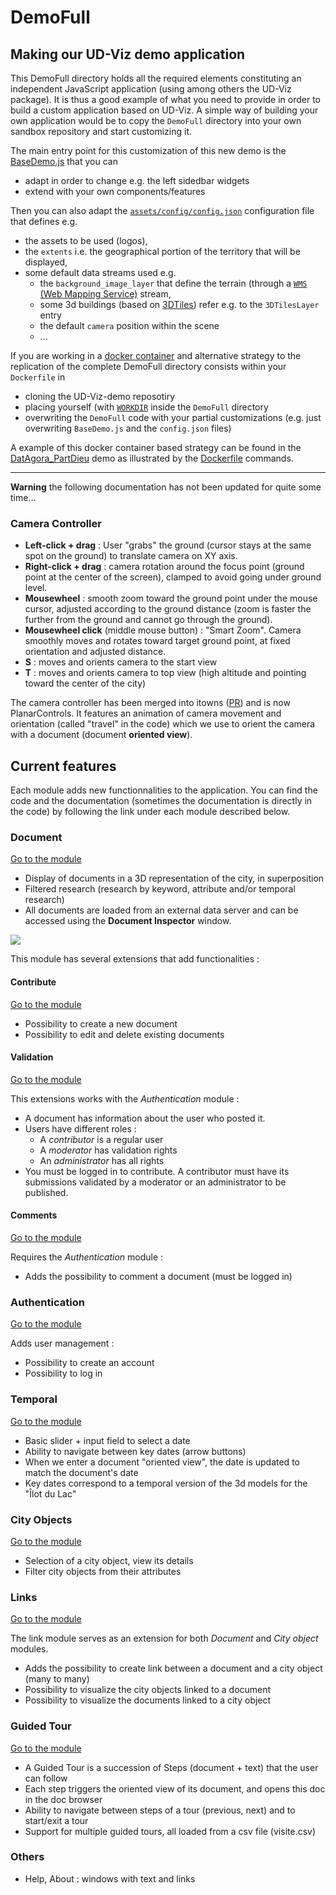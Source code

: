 # DemoFull

## Making our UD-Viz demo application
This DemoFull directory holds all the required elements constituting an independent JavaScript 
application (using among others the UD-Viz package).
It is thus a good example of what you need to provide in order to build a custom application
based on UD-Viz. 
A simple way of building your own application would be to copy the `DemoFull` directory
into your own sandbox repository and start customizing it.

The main entry point for this customization of this new demo is the 
[BaseDemo.js](https://github.com/VCityTeam/UD-Viz-demo/blob/master/DemoFull/src/Helpers/BaseDemo.js)
that you can
 * adapt in order to change e.g. the left sidedbar widgets
 * extend with your own components/features

Then you can also adapt the 
[`assets/config/config.json`](https://github.com/VCityTeam/UD-Viz-demo/blob/master/DemoFull/assets/config/config.json)
configuration file that defines e.g.
 * the assets to be used (logos),
 * the `extents` i.e. the geographical portion of the territory that will be displayed,
 * some default data streams used e.g.
    - the `background_image_layer` that define the terrain (through a [`WMS` (Web Mapping Service)](https://www.lib.ncsu.edu/gis/ogcwms) stream,
    - some 3d buildings (based on [3DTiles](https://github.com/CesiumGS/3d-tiles)) refer e.g. to the `3DTilesLayer` entry
    - the default `camera` position within the scene
    - ...

If you are working in a [docker container](https://en.wikipedia.org/wiki/Docker_(software)) and alternative strategy
to the replication of the complete DemoFull directory consists within your `Dockerfile` in
 - cloning the UD-Viz-demo reposotiry
 - placing yourself (with [`WORKDIR`](https://docs.docker.com/engine/reference/builder/#workdir) inside the `DemoFull` directory
 - overwriting the `DemoFull` code with your partial customizations (e.g. just overwriting `BaseDemo.js` and the `config.json` files)

A example of this docker container based strategy can be found in the 
[DatAgora_PartDieu](https://github.com/VCityTeam/UD-Reproducibility/blob/master/Demos/DatAgora_PartDieu/)
demo as illustrated by the
[Dockerfile](https://github.com/VCityTeam/UD-Reproducibility/blob/master/Demos/DatAgora_PartDieu/ud-viz-context/Dockerfile#L28)
commands.

---
**Warning** the following documentation has not been updated for quite some time...


### Camera Controller

* **Left-click + drag** : User "grabs" the ground (cursor stays at the same spot on the ground) to translate camera on XY axis.
* **Right-click + drag** : camera rotation around the focus point (ground point at the center of the screen), clamped to avoid going under ground level.
* **Mousewheel** : smooth zoom toward the ground point under the mouse cursor, adjusted according to the ground distance (zoom is faster the further from the ground and cannot go through the ground).
* **Mousewheel click** (middle mouse button) : "Smart Zoom". Camera smoothly moves and rotates toward target ground point, at fixed orientation and adjusted distance.
* **S** : moves and orients camera to the start view
* **T** : moves and orients camera to top view (high altitude and pointing toward the center of the city)

The camera controller has been merged into itowns ([PR](https://github.com/iTowns/itowns/pull/454)) and is now PlanarControls. It features an animation of camera movement and orientation (called "travel" in the code) which we use to orient the camera with a document (document **oriented view**).

## Current features

Each module adds new functionnalities to the application. You can find the code and the documentation (sometimes the documentation is directly in the code) by following the link under each module described below.

### Document

[Go to the module](https://github.com/VCityTeam/UD-Viz/tree/master/src/Widgets/Documents)

* Display of documents in a 3D representation of the city, in superposition
* Filtered research (research by keyword, attribute and/or temporal research)
* All documents are loaded from an external data server and can be accessed using the **Document Inspector** window.

![](https://github.com/VCityTeam/UD-Viz/blob/master/src/Widgets/Documents/Doc/Pictures/view.png)

This module has several extensions that add functionalities :

#### Contribute

[Go to the module](https://github.com/VCityTeam/UD-Viz/tree/master/src/Widgets/Extensions/Contribute)

* Possibility to create a new document
* Possibility to edit and delete existing documents

#### Validation

[Go to the module](https://github.com/VCityTeam/UD-Viz/tree/master/src/Widgets/Extensions/DocumentValidation)

This extensions works with the *Authentication* module :

* A document has information about the user who posted it.
* Users have different roles :
  * A *contributor* is a regular user
  * A *moderator* has validation rights
  * An *administrator* has all rights
* You must be logged in to contribute. A contributor must have its submissions validated by a moderator or an administrator to be published.

#### Comments

[Go to the module](https://github.com/VCityTeam/UD-Viz/tree/master/src/Widgets/Extensions/DocumentComments)

Requires the *Authentication* module :

* Adds the possibility to comment a document (must be logged in)

### Authentication

[Go to the module](https://github.com/VCityTeam/UD-Viz/tree/master/src/Widgets/Extensions/Authentication)

Adds user management :

* Possibility to create an account
* Possibility to log in

### Temporal

[Go to the module](https://github.com/VCityTeam/UD-Viz/tree/master/src/Widgets/Temporal)

* Basic slider + input field to select a date
* Ability to navigate between key dates (arrow buttons)
* When we enter a document "oriented view", the date is updated to match the document's date
* Key dates correspond to a temporal version of the 3d models for the "Îlot du Lac"

### City Objects

[Go to the module](https://github.com/VCityTeam/UD-Viz/tree/master/src/Widgets/CityObjects)

* Selection of a city object, view its details
* Filter city objects from their attributes

### Links

[Go to the module](https://github.com/VCityTeam/UD-Viz/tree/master/src/Widgets/Links)

The link module serves as an extension for both *Document* and *City object* modules.

* Adds the possibility to create link between a document and a city object (many to many)
* Possibility to visualize the city objects linked to a document
* Possibility to visualize the documents linked to a city object

### Guided Tour

[Go to the module](https://github.com/VCityTeam/UD-Viz/tree/master/src/Widgets/GuidedTour)

* A Guided Tour is a succession of Steps (document + text) that the user can follow
* Each step triggers the oriented view of its document, and opens this doc in the doc browser
* Ability to navigate between steps of a tour (previous, next) and to start/exit a tour
* Support for multiple guided tours, all loaded from a csv file (visite.csv)

### Others

* Help, About : windows with text and links

